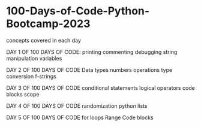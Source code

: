 # 100-Days-of-Code-Python-Bootcamp-2023
concepts covered in each day

DAY 1 OF 100 DAYS OF CODE:
printing
commenting
debugging
string manipulation
variables

DAY 2 OF 100 DAYS OF CODE
Data types
numbers
operations
type conversion
f-strings

DAY 3 OF 100 DAYS OF CODE
conditional statements
logical operators
code blocks
scope

DAY 4 OF 100 DAYS OF CODE
randomization
python lists

DAY 5 OF 100 DAYS OF CODE
for loops 
Range
Code blocks
